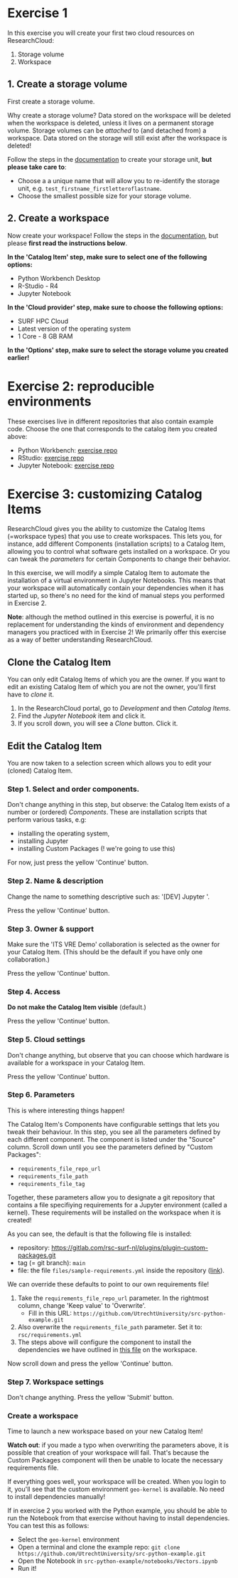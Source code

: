 # Exercise 1

In this exercise you will create your first two cloud resources on ResearchCloud:

1. Storage volume
1. Workspace

## 1. Create a storage volume

First create a storage volume.

Why create a storage volume? Data stored on the workspace will be deleted when the workspace is deleted, unless it lives on a permanent storage volume. Storage volumes can be *attached* to (and detached from) a workspace. Data stored on the storage will still exist after the workspace is deleted!

Follow the steps in the [documentation](https://utrechtuniversity.github.io/vre-docs/docs/first-steps.html#create-storage-volume) to create your storage unit, **but please take care to**:

- Choose a a unique name that will allow you to re-identify the storage unit, e.g. `test_firstname_firstletteroflastname`.
- Choose the smallest possible size for your storage volume.

## 2. Create a workspace

Now create your workspace! Follow the steps in the [documentation](https://utrechtuniversity.github.io/vre-docs/docs/manuals/creating.html), but please **first read the instructions below**.

**In the 'Catalog Item' step, make sure to select one of the following options:**

- Python Workbench Desktop
- R-Studio - R4
- Jupyter Notebook

**In the 'Cloud provider' step, make sure to choose the following options:**

- SURF HPC Cloud
- Latest version of the operating system
- 1 Core - 8 GB RAM

**In the 'Options' step, make sure to select the storage volume you created earlier!**

# Exercise 2: reproducible environments

These exercises live in different repositories that also contain example code. Choose the one that corresponds to the catalog item you created above:

- Python Workbench: [exercise repo](https://github.com/UtrechtUniversity/src-python-example/)
- RStudio: [exercise repo]()
- Jupyter Notebook: [exercise repo]()

# Exercise 3: customizing Catalog Items

ResearchCloud gives you the ability to customize the Catalog Items (=workspace types) that you use to create workspaces. This lets you, for instance, add different Components (installation scripts) to a Catalog Item, allowing you to control what software gets installed on a workspace. Or you can tweak the *parameters* for certain Components to change their behavior.

In this exercise, we will modify a simple Catalog Item to automate the installation of a virtual environment in Jupyter Notebooks. This means that your workspace will automatically contain your dependencies when it has started up, so there's no need for the kind of manual steps you performed in Exercise 2.

**Note**: although the method outlined in this exercise is powerful, it is no replacement for understanding the kinds of environment and dependency managers you practiced with in Exercise 2! We primarily offer this exercise as a way of better understanding ResearchCloud.

## Clone the Catalog Item

You can only edit Catalog Items of which you are the owner. If you want to edit an existing Catalog Item of which you are not the owner, you'll first have to *clone* it.

1. In the ResearchCloud portal, go to *Development* and then *Catalog Items*.
2. Find the *Jupyter Notebook* item and click it.
3. If you scroll down, you will see a *Clone* button. Click it.

## Edit the Catalog Item

You are now taken to a selection screen which allows you to edit your (cloned) Catalog Item.

### Step 1. Select and order components.

Don't change anything in this step, but observe: the Catalog Item exists of a number or (ordered) *Components*. These are installation scripts that perform various tasks, e.g:

- installing the operating system, 
- installing Jupyter
- installing Custom Packages (! we're going to use this)

For now, just press the yellow 'Continue' button.

### Step 2. Name & description

Change the name to something descriptive such as: '[DEV] Jupyter <firstname> <first letter of lastname>'.

Press the yellow 'Continue' button.

### Step 3. Owner & support

Make sure the 'ITS VRE Demo' collaboration is selected as the owner for your Catalog Item. (This should be the default if you have only one collaboration.)

Press the yellow 'Continue' button.

### Step 4. Access

**Do not make the Catalog Item visible** (default.)

Press the yellow 'Continue' button.

### Step 5. Cloud settings

Don't change anything, but observe that you can choose which hardware is available for a workspace in your Catalog Item.

Press the yellow 'Continue' button.

### Step 6. Parameters

This is where interesting things happen!

The Catalog Item's Components have configurable settings that lets you tweak their behaviour. In this step, you see all the parameters defined by each different component. The component is listed under the "Source" column. Scroll down until you see the parameters defined by "Custom Packages":

- `requirements_file_repo_url`
- `requirements_file_path`
- `requirements_file_tag`

Together, these parameters allow you to designate a git repository that contains a file specifiying requirements for a Jupyter environment (called a kernel). These requirements will be installed on the workspace when it is created!

As you can see, the default is that the following file is installed:

* repository: https://gitlab.com/rsc-surf-nl/plugins/plugin-custom-packages.git
* tag (= git branch): `main`
* file: the file `files/sample-requirements.yml` inside the repository ([link](https://gitlab.com/rsc-surf-nl/plugins/plugin-custom-packages/-/blob/main/files/sample-requirements.yml?ref_type=heads)).

We can override these defaults to point to our own requirements file!

1. Take the `requirements_file_repo_url` parameter. In the rightmost column, change 'Keep value' to 'Overwrite'. 
    * Fill in this URL: `https://github.com/UtrechtUniversity/src-python-example.git`
1. Also overwrite the `requirements_file_path` parameter. Set it to: `rsc/requirements.yml`
1. The steps above will configure the component to install the dependencies we have outlined in [this file](https://github.com/UtrechtUniversity/src-python-example/blob/main/rsc/requirements.yml) on the workspace. 

Now scroll down and press the yellow 'Continue' button.

### Step 7. Workspace settings

Don't change anything. Press the yellow 'Submit' button.

### Create a workspace

Time to launch a new workspace based on your new Catalog Item!

**Watch out**: if you made a typo when overwriting the parameters above, it is possible that creation of your workspace will fail. That's because the Custom Packages component will then be unable to locate the necessary requirements file.

If everything goes well, your workspace will be created. When you login to it, you'll see that the custom environment `geo-kernel` is available. No need to install dependencies manually!

If in exercise 2 you worked with the Python example, you should be able to run the Notebook from that exercise without having to install dependencies. You can test this as follows:

- Select the `geo-kernel` environment
- Open a terminal and clone the example repo: `git clone https://github.com/UtrechtUniversity/src-python-example.git`
- Open the Notebook in `src-python-example/notebooks/Vectors.ipynb`
- Run it!


